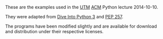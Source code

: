 These are the examples used in the [UTM](http://www.utm.edu)
[ACM](http://www.acm.org/) Python lecture 2014-10-10.

They were adapted from [Dive Into Python 3](http://www.diveintopython3.net/)
and [PEP 257](http://legacy.python.org/dev/peps/pep-0257/).

The programs have been modified slightly and are available for download and
distribution under their respective licenses.

